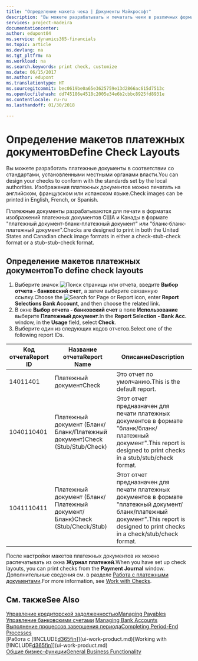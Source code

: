 ```yaml
---
title: "Определение макета чека | Документы Майкрософт"
description: "Вы можете разрабатывать и печатать чеки в различных форматах, чтобы они соответствовали определенным стандартам."
services: project-madeira
documentationcenter: 
author: edupont04
ms.service: dynamics365-financials
ms.topic: article
ms.devlang: na
ms.tgt_pltfrm: na
ms.workload: na
ms.search.keywords: print check, customize
ms.date: 06/15/2017
ms.author: edupont
ms.translationtype: HT
ms.sourcegitcommit: bec0619be0a65e3625759e13d2866ac615d7513c
ms.openlocfilehash: dd745186e4518c2005e34e6b2cbbc8925fd8931e
ms.contentlocale: ru-ru
ms.lasthandoff: 01/30/2018

---
```

# <a name="define-check-layouts"></a><span data-ttu-id="6acb0-103">Определение макетов платежных документов</span><span class="sxs-lookup"><span data-stu-id="6acb0-103">Define Check Layouts</span></span>
<span data-ttu-id="6acb0-104">Вы можете разработать платежные документы в соответствии со стандартами, установленными местными органами власти.</span><span class="sxs-lookup"><span data-stu-id="6acb0-104">You can design your checks to conform with the standards set by the local authorities.</span></span> <span data-ttu-id="6acb0-105">Изображения платежных документов можно печатать на английском, французском или испанском языке.</span><span class="sxs-lookup"><span data-stu-id="6acb0-105">Check images can be printed in English, French, or Spanish.</span></span>

<span data-ttu-id="6acb0-106">Платежные документы разрабатываются для печати в форматах изображений платежных документов США и Канады в формате "платежный документ-бланк-платежный документ" или "бланк-бланк-платежный документ".</span><span class="sxs-lookup"><span data-stu-id="6acb0-106">Checks are designed to print in both the United States and Canadian check image formats in either a check-stub-check format or a stub-stub-check format.</span></span>

## <a name="to-define-check-layouts"></a><span data-ttu-id="6acb0-107">Определение макетов платежных документов</span><span class="sxs-lookup"><span data-stu-id="6acb0-107">To define check layouts</span></span>
1. <span data-ttu-id="6acb0-108">Выберите значок ![Поиск страницы или отчета](media/ui-search/search_small.png "Значок поиска страницы или отчета"), введите **Выбор отчета - банковский счет**, а затем выберите связанную ссылку.</span><span class="sxs-lookup"><span data-stu-id="6acb0-108">Choose the ![Search for Page or Report](media/ui-search/search_small.png "Search for Page or Report icon") icon, enter **Report Selections Bank Account**, and then choose the related link.</span></span>
2. <span data-ttu-id="6acb0-109">В окне **Выбор отчета - банковский счет** в поле **Использование** выберите **Платежный документ**.</span><span class="sxs-lookup"><span data-stu-id="6acb0-109">In the **Report Selection - Bank Acc.** window, in the **Usage** field, select **Check**.</span></span>
3. <span data-ttu-id="6acb0-110">Выберите один из следующих кодов отчетов.</span><span class="sxs-lookup"><span data-stu-id="6acb0-110">Select one of the following report IDs.</span></span>

| <span data-ttu-id="6acb0-111">Код отчета</span><span class="sxs-lookup"><span data-stu-id="6acb0-111">Report ID</span></span> | <span data-ttu-id="6acb0-112">Название отчета</span><span class="sxs-lookup"><span data-stu-id="6acb0-112">Report Name</span></span> | <span data-ttu-id="6acb0-113">Описание</span><span class="sxs-lookup"><span data-stu-id="6acb0-113">Description</span></span> |
| --- | --- | --- |
| <span data-ttu-id="6acb0-114">1401</span><span class="sxs-lookup"><span data-stu-id="6acb0-114">1401</span></span> |<span data-ttu-id="6acb0-115">Платежный документ</span><span class="sxs-lookup"><span data-stu-id="6acb0-115">Check</span></span> |<span data-ttu-id="6acb0-116">Это отчет по умолчанию.</span><span class="sxs-lookup"><span data-stu-id="6acb0-116">This is the default report.</span></span> |
| <span data-ttu-id="6acb0-117">10401</span><span class="sxs-lookup"><span data-stu-id="6acb0-117">10401</span></span> |<span data-ttu-id="6acb0-118">Платежный документ (Бланк/Бланк/Платежный документ)</span><span class="sxs-lookup"><span data-stu-id="6acb0-118">Check (Stub/Stub/Check)</span></span> |<span data-ttu-id="6acb0-119">Этот отчет предназначен для печати платежных документов в формате "бланк/бланк/платежный документ".</span><span class="sxs-lookup"><span data-stu-id="6acb0-119">This report is designed to print checks in a stub/stub/check format.</span></span> |
| <span data-ttu-id="6acb0-120">10411</span><span class="sxs-lookup"><span data-stu-id="6acb0-120">10411</span></span> |<span data-ttu-id="6acb0-121">Платежный документ (Бланк/Платежный документ/Бланк)</span><span class="sxs-lookup"><span data-stu-id="6acb0-121">Check (Stub/Check/Stub)</span></span> |<span data-ttu-id="6acb0-122">Этот отчет предназначен для печати платежных документов в формате "платежный документ/бланк/платежный документ".</span><span class="sxs-lookup"><span data-stu-id="6acb0-122">This report is designed to print checks in a check/stub/check format.</span></span> |

<span data-ttu-id="6acb0-123">После настройки макетов платежных документов их можно распечатывать из окна **Журнал платежей**.</span><span class="sxs-lookup"><span data-stu-id="6acb0-123">When you have set up check layouts, you can print checks from the **Payment Journal** window.</span></span> <span data-ttu-id="6acb0-124">Дополнительные сведения см. в разделе [Работа с платежными документами](payables-how-work-checks.md).</span><span class="sxs-lookup"><span data-stu-id="6acb0-124">For more information, see [Work with Checks](payables-how-work-checks.md).</span></span>

## <a name="see-also"></a><span data-ttu-id="6acb0-125">См. также</span><span class="sxs-lookup"><span data-stu-id="6acb0-125">See Also</span></span>
[<span data-ttu-id="6acb0-126">Управление кредиторской задолженностью</span><span class="sxs-lookup"><span data-stu-id="6acb0-126">Managing Payables</span></span>](payables-manage-payables.md)  
<span data-ttu-id="6acb0-127">[Управление банковскими счетами](bank-manage-bank-accounts.md) </span><span class="sxs-lookup"><span data-stu-id="6acb0-127">[Managing Bank Accounts](bank-manage-bank-accounts.md) </span></span>  
[<span data-ttu-id="6acb0-128">Выполнение процессов завершения периода</span><span class="sxs-lookup"><span data-stu-id="6acb0-128">Completing Period-End Processes</span></span>](year-how-complete-period-end-processes.md)  
<span data-ttu-id="6acb0-129">[Работа с [!INCLUDE[d365fin](includes/d365fin_md.md)]](ui-work-product.md)</span><span class="sxs-lookup"><span data-stu-id="6acb0-129">[Working with [!INCLUDE[d365fin](includes/d365fin_md.md)]](ui-work-product.md)</span></span>  
[<span data-ttu-id="6acb0-130">Общие бизнес-функции</span><span class="sxs-lookup"><span data-stu-id="6acb0-130">General Business Functionality</span></span>](ui-across-business-areas.md)

